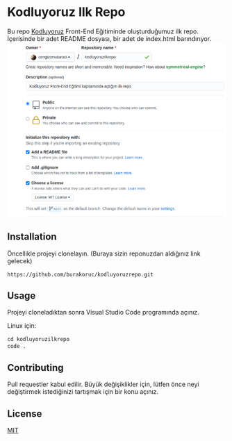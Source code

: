 # Kodluyoruz Ilk Repo
Bu repo [Kodluyoruz](https://www.kodluyoruz.org/) Front-End Eğitiminde oluşturduğumuz ilk repo. İçerisinde bir adet README dosyası, bir adet de index.html barındırıyor.
![Image](https://github.com/Kodluyoruz/taskforce/raw/main/git/odev1/figures/github.png)

## Installation
Öncellikle projeyi clonelayın. (Buraya sizin reponuzdan aldığınız link gelecek)

```
https://github.com/burakoruc/kodluyoruzrepo.git
```

## Usage
Projeyi cloneladıktan sonra Visual Studio Code programında açınız.

Linux için:
```
cd kodluyoruzilkrepo
code .
```

## Contributing
Pull requestler kabul edilir. Büyük değişiklikler için, lütfen önce neyi değiştirmek istediğinizi tartışmak için bir konu açınız.

## License
[MIT](https://choosealicense.com/licenses/mit/)